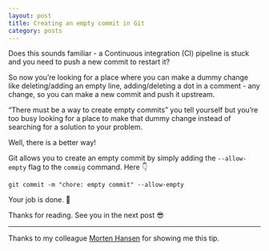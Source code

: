 ```yaml
---
layout: post
title: Creating an empty commit in Git
category: posts
---
```


Does this sounds familiar - a Continuous integration (CI) pipeline is stuck and you need to push a new commit to restart it?

So now you’re looking for a place where you can make a dummy change like deleting/adding an empty line, adding/deleting a dot in a comment - any change, so you can make a new commit and push it upstream.

“There must be a way to create empty commits” you tell yourself but you’re too busy looking for a place to make that dummy change instead of searching for a solution to your problem.

Well, there is a better way!

Git allows you to create an empty commit by simply adding the `--allow-empty` flag to the `commig` command. Here 👇

```shell
git commit -m "chore: empty commit" --allow-empty
```

Your job is done. 🎉

Thanks for reading. See you in the next post 😎

---

Thanks to my colleague [Morten Hansen](https://twitter.com/mvhmimo) for showing me this tip.
